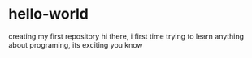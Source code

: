 # hello-world
creating my first repository
hi there, i first time trying to learn anything about programing, its exciting you know
